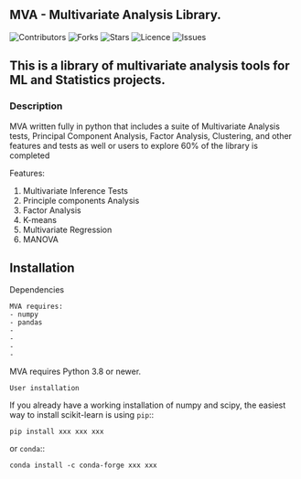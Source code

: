 ## MVA -  Multivariate Analysis Library.
![Contributors](https://img.shields.io/github/contributors/Gazzar14/mva?style=plastic)
![Forks](https://img.shields.io/github/forks/Gazzar14/mva)
![Stars](https://img.shields.io/github/stars/Gazzar14/mva)
![Licence](https://img.shields.io/github/license/Gazzar14/mva)
![Issues](https://img.shields.io/github/issues/Gazzar14/mva)


## This is a library of multivariate analysis tools for ML and Statistics projects.

### Description

MVA written fully in python that includes a suite of Multivariate Analysis tests, Principal Component Analysis, Factor Analysis, Clustering, and other features and tests as well or users to explore
60\% of the library is completed

Features:
1. Multivariate Inference Tests
2. Principle components Analysis
3. Factor Analysis
4. K-means 
5. Multivariate Regression
6. MANOVA

Installation
------------

Dependencies
~~~~~~~~~~~~
MVA requires:
- numpy
- pandas
-
-
-
-
~~~~~~~~~~~~~~~~~
MVA requires Python 3.8 or newer.
~~~~~~~~~~~~~~~~~
User installation
~~~~~~~~~~~~~~~~~

If you already have a working installation of numpy and scipy,
the easiest way to install scikit-learn is using ``pip``::

    pip install xxx xxx xxx

or ``conda``::

    conda install -c conda-forge xxx xxx
    
    
